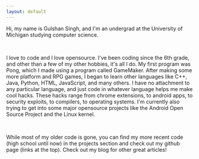 ```yaml
---
layout: default
---
```

Hi, my name is Gulshan Singh, and I'm an undergrad at the University of Michigan studying computer science.

<br>

I love to code and I love opensource. I've been coding since the 6th grade, and other than a few of my other hobbies, it's all I do. My first program was Pong, which I made using a program called GameMaker. After making some more platform and RPG games, I began to learn other languages like C++, Java, Python, HTML, JavaScript, and many others. I have no attachment to any particular language, and just code in whatever language helps me make cool hacks. These hacks range from chrome extensions, to android apps, to security exploits, to compilers, to operating systems. I'm currently also trying to get into some major opensource projects like the Android Open Source Project and the Linux kernel.

<br>

While most of my older code is gone, you can find my more recent code (high school until now) in the projects section and check out my github page (links at the top). Check out my blog for other great articles!
